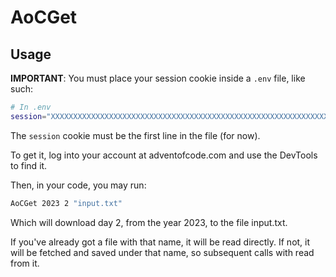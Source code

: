 # AoCGet

## Usage
**IMPORTANT**: You must place your session cookie inside a `.env` file, like such:
```sh
# In .env
session="XXXXXXXXXXXXXXXXXXXXXXXXXXXXXXXXXXXXXXXXXXXXXXXXXXXXXXXXXXXXXXXXXXXXXXXXXXXXXXXXXXXXXXXXXXXXXXXXXXXXXXXXXXXXXXXXXXXXXXXXXXXXXXXX"
```
The `session` cookie must be the first line in the file (for now).

To get it, log into your account at adventofcode.com and use the DevTools to find it.

Then, in your code, you may run:
```sh
AoCGet 2023 2 "input.txt"
```

Which will download day 2, from the year 2023, to the file input.txt.

If you've already got a file with that name, it will be read directly. If not, it will be fetched
and saved under that name, so subsequent calls with read from it.
